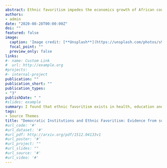 ```yaml
---
abstract: Ethnic favoritism impedes the economics growth of African country. This paper investigates the existence of ethnic favoritism in 21 sub-Saharan African countries. It also examines whether democratic institutions, through checks and balances, affect ethnic favoritism. Using the Demographic and Health surveys (DHS) from 21 African countries, and in line with the literature on ethnic favoritism, I found that ethnic favoritism exists in education, electrification, wealth, and infant mortality. I also found that democratic institutions curb ethnic favoritism.
authors:
- admin
date: "2020-08-28T00:00:00Z"
doi: ""
featured: false
image:
  caption: 'Image credit: [**Unsplash**](https://unsplash.com/photos/s9CC2SKySJM)'
  focal_point: ""
  preview_only: false
links:
#- name: Custom Link
#  url: http://example.org
#projects:
#- internal-project
publication: ""
publication_short: ""
publication_types:
- "3"
publishDate: " "
#slides: example
summary: I found that ethnic favoritism exists in health, education and wealth. I also found strong evidence suggesting that democratic institutions curb a leader's ability to favor their own ethnic group.
tags:
- Source Themes
title: "Democratic Institutions and Ethnic Favoritism: Evidence from sub-Saharan Africa"
#url_code: '#'
#url_dataset: '#'
#url_pdf: http://arxiv.org/pdf/1512.04133v1
#url_poster: '#'
#url_project: ""
#url_slides: ""
#url_source: '#'
#url_video: '#'
---
```

